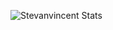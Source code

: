 ![Stevanvincent Stats](https://github-readme-stats.vercel.app/api?username=Stevanvincent&show_icons=true)
